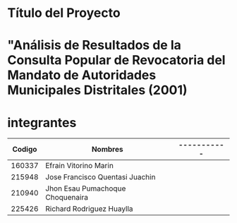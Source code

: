 
# Título del Proyecto
# "Análisis de Resultados de la Consulta Popular de Revocatoria del Mandato de Autoridades Municipales Distritales (2001)
# integrantes


| Codigo        | Nombres | ----------- |
| --------------| ------- | ----------- |
| 160337        | Efrain Vitorino Marin            |
| 215948        | Jose Francisco Quentasi Juachin  |
| 210940        | Jhon Esau Pumachoque Choquenaira |
| 225426        | Richard Rodriguez Huaylla        |

